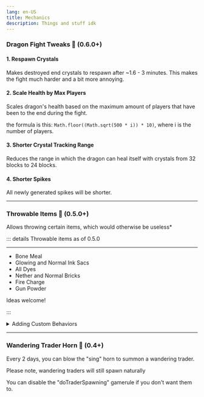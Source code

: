 ```yaml
---
lang: en-US
title: Mechanics
description: Things and stuff idk
---
```


### Dragon Fight Tweaks 🐉 (0.6.0+)

#### 1. Respawn Crystals

Makes destroyed end crystals to respawn after ~1.6 - 3 minutes. This makes the fight much harder and a bit more annoying.

#### 2. Scale Health by Max Players

Scales dragon's health based on the maximum amount of players that have been to the end during the fight.

the formula is this: `Math.floor((Math.sqrt(500 * i)) * 10)`, where i is the number of players.

#### 3. Shorter Crystal Tracking Range

Reduces the range in which the dragon can heal itself with crystals from 32 blocks to 24 blocks.

#### 4. Shorter Spikes

All newly generated spikes will be shorter.

***
### Throwable Items 🥏 (0.5.0+)

Allows throwing certain items, which would otherwise be useless*

::: details Throwable items as of 0.5.0

***

* Bone Meal
* Glowing and Normal Ink Sacs
* All Dyes
* Nether and Normal Bricks
* Fire Charge
* Gun Powder

Ideas welcome! 

:::


<details>
  <summary>Adding Custom Behaviors</summary>

***

There are two ways to add custom behaviors: DataPacks and KubeJS

DataPacks:

::: details Expand...
Unlike KubeJS, datapacks are quite limited and can only execute commands and spawn colored particles (the ones from Ink Sacs and Dyes).

All behaviors must be placed in `mt_item_throw_behavior` of your datapack, along with `recipes`, `tags`, `loot_tables`, etc. The name of the file doesn't matter.

Example:

```json
{
  "item_id": "minecraft:nether_star",
  "on_block_hit": {
    "hit_block_commands": [
      "setblock ~ ~ ~ stone"
    ]
  },
  "on_entity_hit": {
    "hit_entity_commands": [
      "kill @s"
    ]
  },
  "on_any_hit": {
    "item_commands": [
      "/summon lightning_bolt ~ ~ ~"
    ]
  },
  "complement": false,
  "spawn_colored_particles": true,
  "particle_colors": {
    "red": 255,
    "green": 255,
    "blue": 255
  }
}
```
> When the item hits a block, it will spawn a stone block where it hit. When it hits an entity, it will kill that entity. When it hits anything, it will spawn a lightning bolt and white particles at the impact location.

As you can see, the syntax is pretty simple.

`item_id` accepts either 1 ID or an array of as many as you want.

There are 4 events and 5 command sources:

Sources:

1. `item_commands` Executed from the flying item right before it gets removed.
2. `user_commands` Executed from the Entity which threw the item.
3. `server_commands` Executed from the server. TBH, not very useful.
4. `hit_entity_commands` Only on `on_entity_hit` event. Executed from an entity that has just been hit by the item.
5. `hit_block_commands` Only on `on_block_hit` event. Executed from the server, but at the position of the block.

Events:

1. `on_entity_hit` When a flying item hits an entity. The only event that supports hit_entity_commands.
2. `on_block_hit` When a flying item hits a block.
3. `on_miss` When a flying item misses.
4. `on_any_hit` All of the above, combined. Always executed after one of the previous events.

This is also the order in which the commands are executed.

Other things:

`override_vanilla` If true, prevents **ALL** vanilla behaviors from being executed. This should never be used on block items, as it will make the block unplaceable.

`complement`: if false, this behavior overrides the default behavior of the item, if true, it runs before it.

`cooldown`: set a custom cooldown for your item.

`spawn_item_particles`: if true, spawns item break particles.

`spawn_colored_particles`: if true, spawns colored particles, the ones used with Dyes and Ink Sacs.

`particle_colors` the color of your particles, in RGB format.
:::

KubeJS:

::: details Expand...

You can easily add new behaviors via reflection in KubeJS

Example:

Works with KJS 6

```javascript
const ItemBehaviorManager = Java.loadClass("me.melontini.tweaks.util.ItemBehaviorManager") 
const ItemBehaviorAdder = Java.loadClass("me.melontini.tweaks.util.ItemBehaviorAdder") //You can use a better name.

StartupEvents.postInit(event => {
	ItemBehaviorManager.addBehavior(Item.of("cobblestone") , (stack, flyingItemEntity, world, user, hitResult) => {
             if (!world.isClientSide()) {//keep most things off-client
                //do something
		ItemBehaviorAdder.sendParticlePacketInt(flyingItemEntity, flyingItemEntity.position(), stack, true, 255, 255, 255)
	     }
	})
        // You can also add in bulk
	ItemBehaviorManager.addBehavior((stack, flyingItemEntity, world, user, hitResult) => {
             if (!world.isClientSide()) {//keep most things off-client
                //do something
		ItemBehaviorAdder.sendParticlePacketInt(flyingItemEntity, flyingItemEntity.position(), stack, true, 255, 255, 255)
	     }
	}, Item.of("cobblestone"), Item.of("tuff"), Item.of("dripstone_block"))
        // Custom cooldowns
	ItemBehaviorManager.addCustomCooldown(Item.of("cobblestone"), 0);
	ItemBehaviorManager.replaceCustomCooldown(Item.of("cobblestone"), 5);
        // Only run custom behaviors.
        ItemBehaviorManager.overrideVanilla(Item.of("cobblestone"));
})
```

:::

</details>

***
### Wandering Trader Horn 🐐 (0.4+)

Every 2 days, you can blow the "sing" horn to summon a wandering trader.

Please note, wandering traders will still spawn naturally

You can disable the "doTraderSpawning" gamerule if you don't want them to.


